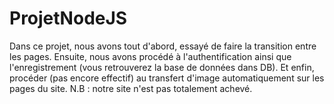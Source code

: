 # ProjetNodeJS
Dans ce projet, nous avons tout d'abord, essayé de faire la transition entre les pages.
Ensuite, nous avons procédé à l'authentification ainsi que l'enregistrement (vous retrouverez la base de données dans DB).
Et enfin, procéder (pas encore effectif) au transfert d'image automatiquement sur les pages du site.
N.B : notre site n'est pas totalement achevé.
